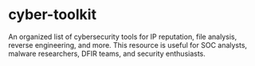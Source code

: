 # cyber-toolkit
An organized list of cybersecurity tools for IP reputation, file analysis, reverse engineering, and more. This resource is useful for SOC analysts, malware researchers, DFIR teams, and security enthusiasts. 
